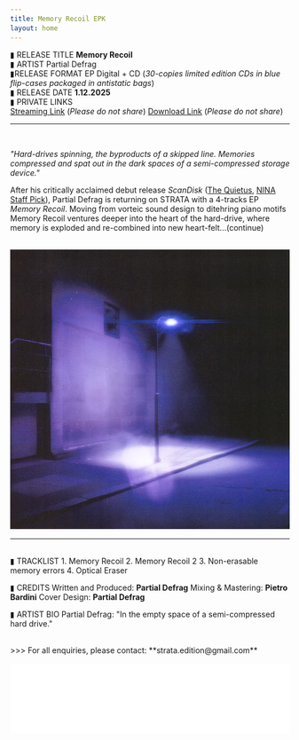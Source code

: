 ```yaml
---
title: Memory Recoil EPK
layout: home
---
```


▮ RELEASE TITLE
**Memory Recoil**
<br>
▮ ARTIST
Partial Defrag
<br>
▮RELEASE FORMAT
EP Digital + CD (*30-copies limited edition CDs in blue flip-cases packaged in antistatic bags*)
<br>
▮ RELEASE DATE
**1.12.2025**
<br>
▮ PRIVATE LINKS
<br>
[Streaming Link](https://on.soundcloud.com/IRJKTqzyTw0RrKJOHv) (*Please do not share*)
[Download Link](https://drive.google.com/drive/folders/1dkPF0S0om1bNitojJD--bZ2Ng0SwfgGL?usp=sharing) (*Please do not share*)
<br>

---
<br>
  
*"Hard-drives spinning, the byproducts of a skipped line. Memories compressed and spat out in the dark spaces of a semi-compressed storage device."*

After his critically acclaimed debut release *ScanDisk* ([The Quietus](https://thequietus.com/quietus-reviews/partial-defrag-scandisk-review/), [NINA Staff Pick](https://www.ninaprotocol.com/articles/partial-defrag-scandisk)), Partial Defrag is returning on STRATA with a 4-tracks EP *Memory Recoil*.
Moving from vorteic sound design to ditehring piano motifs Memory Recoil ventures deeper into the heart of the hard-drive, where memory is exploded and re-combined into new heart-felt...(continue)

<br>
<img src="memoryRecoil_Cover.JPG" alt="Memory Recoil Cover" class="centered-image">
<br>

---
<br> 
▮ TRACKLIST
1. Memory Recoil
2. Memory Recoil 2
3. Non-erasable memory errors
4. Optical Eraser

<br>
  
▮ CREDITS
Written and Produced: **Partial Defrag**
Mixing & Mastering: **Pietro Bardini**
Cover Design: **Partial Defrag**
<br>
  
▮ ARTIST BIO
Partial Defrag: "In the empty space of a semi-compressed hard drive."

<br>
>>> For all enquiries, please contact: **strata.edition@gmail.com**
<br>
<br>


<img src="logo.png" alt="Strata Logo" class="centered-logo">
